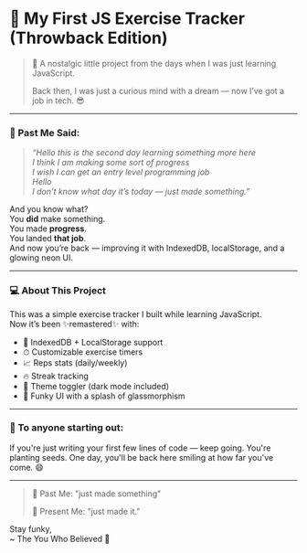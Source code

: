 # 💪 My First JS Exercise Tracker (Throwback Edition)

> 🚀 A nostalgic little project from the days when I was just learning JavaScript.
>  
> Back then, I was just a curious mind with a dream — now I’ve got a job in tech. 😎

---

### 🌈 Past Me Said:
> _“Hello this is the second day learning something more here  
> I think I am making some sort of progress  
> I wish I can get an entry level programming job  
> Hello  
> I don’t know what day it’s today — just made something.”_

And you know what?  
You **did** make something.  
You made **progress**.  
You landed **that job**.  
And now you’re back — improving it with IndexedDB, localStorage, and a glowing neon UI.

---

### 💻 About This Project
This was a simple exercise tracker I built while learning JavaScript.  
Now it’s been ✨remastered✨ with:
- 🧠 IndexedDB + LocalStorage support
- ⏱ Customizable exercise timers
- 📈 Reps stats (daily/weekly)
- 🔥 Streak tracking
- 🌙 Theme toggler (dark mode included)
- 🍭 Funky UI with a splash of glassmorphism

---

### 🎉 To anyone starting out:
If you're just writing your first few lines of code — keep going.
You're planting seeds. One day, you'll be back here smiling at how far you've come. 😄

---

> 👾 Past Me: "just made something"
>  
> 💼 Present Me: "just made it."

Stay funky,  
~ The You Who Believed 💖
